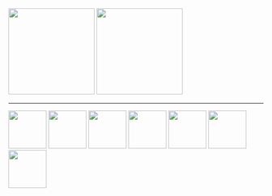 <div>
  <img height="170em" src="https://github-readme-stats.vercel.app/api/top-langs/?username=0felipemeira&layout=compact&theme=tokyonight">
  <img height="170em" src="https://github-readme-streak-stats.herokuapp.com/?user=0felipemeira&theme=tokyonight&hide_border=true&count_private=true"/>
</div>

<hr/>

<div>
  <!-- React -->
  <img height="75em" src="https://upload.wikimedia.org/wikipedia/commons/thumb/a/a7/React-icon.svg/2300px-React-icon.svg.png">
  <!-- Python -->
  <img height="75em" src="https://upload.wikimedia.org/wikipedia/commons/thumb/c/c3/Python-logo-notext.svg/1869px-Python-logo-notext.svg.png">
  <!-- Java -->
  <img height="75em" src="https://cdn-icons-png.flaticon.com/512/5968/5968282.png">
  <!-- MySql -->
  <img height="75em" src="https://altyra.com/wp-content/uploads/2018/11/mysql-logo-png-transparent.png">

  
  <!-- JS -->
  <img height="75em" src="https://cdn-icons-png.flaticon.com/512/5968/5968292.png">
  <!-- Hmtl -->
  <img height="75em" src="https://cdn-icons-png.flaticon.com/512/1532/1532556.png">
  <!-- Css -->
  <img height="75em" src="https://uxwing.com/wp-content/themes/uxwing/download/brands-and-social-media/css-icon.png">

</div>
